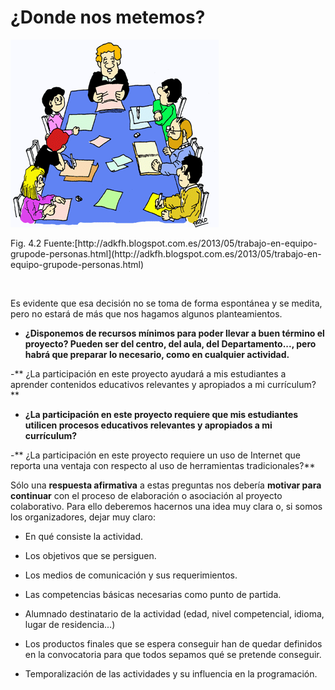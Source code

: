 
# ¿Donde nos metemos?
![](img/trabajo-en-equipo155.gif)
<td style="text-align: center;">Fig. 4.2 Fuente:[http://adkfh.blogspot.com.es/2013/05/trabajo-en-equipo-grupode-personas.html](http://adkfh.blogspot.com.es/2013/05/trabajo-en-equipo-grupode-personas.html)</td>

&nbsp;

Es evidente que esa decisión no se toma de forma espontánea y se medita, pero no estará de más que nos hagamos algunos planteamientos.

- **&iquest;Disponemos de recursos mínimos para poder llevar a buen término el proyecto? Pueden ser del centro, del aula, del Departamento..., pero habrá que preparar lo necesario, como en cualquier actividad.**

-** &iquest;La participación en este proyecto ayudará a mis estudiantes a aprender contenidos educativos relevantes y apropiados a mi currículum?**

- **&iquest;La participación en este proyecto requiere que mis estudiantes utilicen procesos educativos relevantes y apropiados a mi currículum?**

-** &iquest;La participación en este proyecto requiere un uso de Internet que reporta una ventaja con respecto al uso de herramientas tradicionales?**

Sólo una **respuesta afirmativa** a estas preguntas nos debería **motivar para continuar** con el proceso de elaboración o asociación al proyecto colaborativo. Para ello deberemos hacernos una idea muy clara o, si somos los organizadores, dejar muy claro:

- En qué consiste la actividad.

- Los objetivos que se persiguen.

- Los medios de comunicación y sus requerimientos.

- Las competencias básicas necesarias como punto de partida.

- Alumnado destinatario de la actividad (edad, nivel competencial, idioma, lugar de residencia...)

- Los productos finales que se espera conseguir han de quedar definidos en la convocatoria para que todos sepamos qué se pretende conseguir.

- Temporalización de las actividades y su influencia en la programación.&nbsp;

